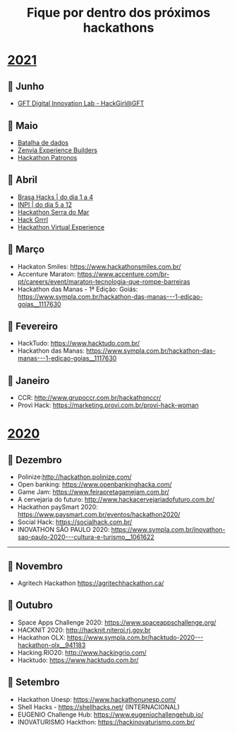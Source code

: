 <br />
    <h1 align="center">Fique por dentro dos próximos hackathons </h1>

# [2021](#2021)


## :rocket: Junho
- [GFT Digital Innovation Lab - HackGirl@GFT](https://easy-feedback.de/hackgirlgft-interesse/1309752/KqK4dh)

## :rocket: Maio
- [Batalha de dados](https://www.itau.com.br/batalhadedados-social)
- [Zenvia Experience Builders](https://www.zenvia.com/experience/builders/?utm_source=Prensa&utm_medium=artigo&utm_campaign=como-usar-os-seus-talentos-para-um-agro-mais-inteligente#inscricao)
- [Hackathon Patronos](https://www.patronos.org/hackathon-covid19)

## :rocket: Abril
- [Brasa Hacks | do dia 1 a 4](https://gobrasa.us.hivebrite.com/events/7641)
- [INPI | do dia 5 a 12](https://www.gov.br/inpi/pt-br/central-de-conteudo/noticias/inpi-lanca-edital-para-hackathon-que-sera-realizado-de-5-a-12-de-abril)
- [Hackathon Serra do Mar](https://msha.ke/hackaserradomar/)
- [Hack Grrrl](https://www.hackgrrrl.com/)
- [Hackathon Virtual Experience](https://www.sympla.com.br/hackathon-vitual-experience__1156824)

## :rocket: Março
- Hackaton Smiles: https://www.hackathonsmiles.com.br/
- Accenture Maraton: https://www.accenture.com/br-pt/careers/event/maraton-tecnologia-que-rompe-barreiras
- Hackathon das Manas - 1ª Edição: Goiás: https://www.sympla.com.br/hackathon-das-manas---1-edicao-goias__1117630

## :rocket: Fevereiro
- HackTudo: https://www.hacktudo.com.br/
- Hackathon das Manas: https://www.sympla.com.br/hackathon-das-manas---1-edicao-goias__1117630

## :rocket: Janeiro
- CCR: http://www.grupoccr.com.br/hackathonccr/
- Provi Hack: https://marketing.provi.com.br/provi-hack-woman



# [2020](#2020)
## :rocket: Dezembro
- Polinize:http://hackathon.polinize.com/
- Open banking: https://www.openbankinghacka.com/
- Game Jam: https://www.feirapretagamejam.com.br/
- A cervejaria do futuro: http://www.hackacervejariadofuturo.com.br/
- Hackathon paySmart 2020: https://www.paysmart.com.br/eventos/hackathon2020/
- Social Hack: https://socialhack.com.br/
- INOVATHON SÃO PAULO 2020: https://www.sympla.com.br/inovathon-sao-paulo-2020---cultura-e-turismo__1061622
------

## :rocket: Novembro
- Agritech Hackathon https://agritechhackathon.ca/ 



## :rocket: Outubro
- Space Apps Challenge 2020: https://www.spaceappschallenge.org/
- HACKNIT 2020: http://hacknit.niteroi.rj.gov.br
- Hackathon OLX: https://www.sympla.com.br/hacktudo-2020---hackathon-olx__941183
- Hacking.RIO20: http://www.hackingrio.com/
- Hacktudo: https://www.hacktudo.com.br/



## :rocket: Setembro
- Hackathon Unesp:  https://www.hackathonunesp.com/
- Shell Hacks - https://shellhacks.net/ (INTERNACIONAL)
- EUGENIO Challenge Hub: https://www.eugeniochallengehub.io/
- INOVATURISMO Hackthon: https://hackinovaturismo.com.br/
